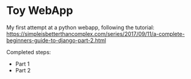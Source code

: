 # Toy WebApp

My first attempt at a python webapp, following the tutorial:
https://simpleisbetterthancomplex.com/series/2017/09/11/a-complete-beginners-guide-to-django-part-2.html

Completed steps:
* Part 1
* Part 2

